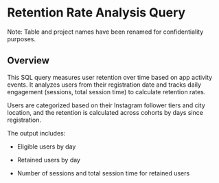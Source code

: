 # Retention Rate Analysis Query

Note: Table and project names have been renamed for confidentiality purposes.

## Overview

This SQL query measures user retention over time based on app activity events. It analyzes users from their registration date and tracks daily engagement (sessions, total session time) to calculate retention rates.

Users are categorized based on their Instagram follower tiers and city location, and the retention is calculated across cohorts by days since registration.

The output includes:

- Eligible users by day

- Retained users by day

- Number of sessions and total session time for retained users
